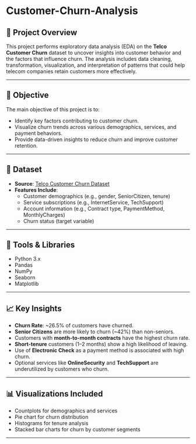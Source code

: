 # Customer-Churn-Analysis
## 📁 Project Overview

This project performs exploratory data analysis (EDA) on the **Telco Customer Churn** dataset to uncover insights into customer behavior and the factors that influence churn. The analysis includes data cleaning, transformation, visualization, and interpretation of patterns that could help telecom companies retain customers more effectively.

---

## 🎯 Objective

The main objective of this project is to:

- Identify key factors contributing to customer churn.
- Visualize churn trends across various demographics, services, and payment behaviors.
- Provide data-driven insights to reduce churn and improve customer retention.

---

## 📂 Dataset

- **Source**: [Telco Customer Churn Dataset](https://www.kaggle.com/blastchar/telco-customer-churn)
- **Features Include**:
  - Customer demographics (e.g., gender, SeniorCitizen, tenure)
  - Service subscriptions (e.g., InternetService, TechSupport)
  - Account information (e.g., Contract type, PaymentMethod, MonthlyCharges)
  - Churn status (target variable)

---

## 🧰 Tools & Libraries

- Python 3.x
- Pandas
- NumPy
- Seaborn
- Matplotlib

---

## 📈 Key Insights

- **Churn Rate**: ~26.5% of customers have churned.
- **Senior Citizens** are more likely to churn (~42%) than non-seniors.
- Customers with **month-to-month contracts** have the highest churn rate.
- **Short-tenure** customers (1–2 months) show a high likelihood of leaving.
- Use of **Electronic Check** as a payment method is associated with high churn.
- Optional services like **OnlineSecurity** and **TechSupport** are underutilized by customers who churn.

---

## 📊 Visualizations Included

- Countplots for demographics and services
- Pie chart for churn distribution
- Histograms for tenure analysis
- Stacked bar charts for churn by customer segments

---

